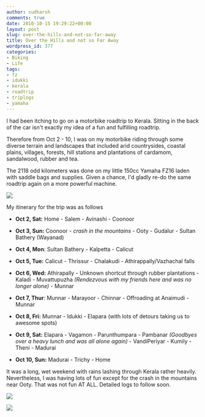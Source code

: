 ```yaml
---
author: sudharsh
comments: true
date: 2010-10-15 19:29:22+00:00
layout: post
slug: over-the-hills-and-not-so-far-away
title: Over the Hills and not so Far Away
wordpress_id: 377
categories:
- Biking
- Life
tags:
- fz
- idukki
- kerala
- roadtrip
- triplogs
- yamaha
---
```


I had been itching to go on a motorbike roadtrip to Kerala. Sitting in the back of the car isn't exactly my idea of a fun and fulfilling roadtrip.

Therefore from Oct 2 - 10, I was on my motorbike riding through some diverse terrain and landscapes that included arid countrysides, coastal plains, villages, forests, hill stations and plantations of cardamom, sandalwood, rubber and tea.

The 2118 odd kilometers was done on my little 150cc Yamaha FZ16 laden with saddle bags and supplies. Given a chance, I'd gladly re-do the same roadtrip again on a more powerful machine.



[![](http://sudharsh.files.wordpress.com/2010/10/screenshot-111.png)](http://sudharsh.files.wordpress.com/2010/10/screenshot-111.png)



My itinerary for the trip was as follows



	
  * **Oct 2, Sat:** Home - Salem - Avinashi - Coonoor

	
  * **Oct 3, Sun:** Coonoor - _*crash in the mountains*_ - Ooty - Gudalur - Sultan Bathery (Wayanad)

	
  * **Oct 4, Mon**: Sultan Bathery - Kalpetta - Calicut

	
  * **Oct 5, Tue:** Calicut - Thrissur - Chalakudi - Athirappally/Vazhachal falls

	
  * **Oct 6, Wed:** Athirapally - Unknown shortcut through rubber plantations - Kaladi - Muvattupuzha _(Rendezvous with my friends here and was no longer alone)_ - Munnar

	
  * **Oct 7, Thur**: Munnar - Marayoor - Chinnar - Offroading at Anaimudi - Munnar

	
  * **Oct 8, Fri:** Munnar - Idukki - Elapara (with lots of detours taking us to awesome spots)

	
  * **Oct 9, Sat:** Elapara - Vagamon - Parunthumpara - Pambanar _(Goodbyes over a heavy lunch and was all alone again)_ - VandiPeriyar - Kumily - Theni - Madurai

	
  * **Oct 10, Sun:** Madurai - Trichy - Home


It was a long, wet weekend with rains lashing through Kerala rather heavily. Nevertheless, I was having lots of fun except for the crash in the mountains near Ooty. That was not fun AT ALL. Detailed logs to follow soon.



[![](http://sudharsh.files.wordpress.com/2010/10/dsc00470.jpg)](http://sudharsh.files.wordpress.com/2010/10/dsc00470.jpg)







[![](http://sudharsh.files.wordpress.com/2010/10/dsc00457.jpg)](http://sudharsh.files.wordpress.com/2010/10/dsc00457.jpg)


